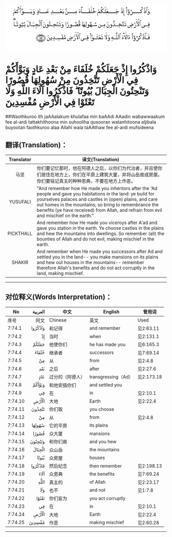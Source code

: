 ![007:074](images/007_074.gif)

# وَاذْكُرُوا إِذْ جَعَلَكُمْ خُلَفَاءَ مِنْ بَعْدِ عَادٍ وَبَوَّأَكُمْ فِي الْأَرْضِ تَتَّخِذُونَ مِنْ سُهُولِهَا قُصُورًا وَتَنْحِتُونَ الْجِبَالَ بُيُوتًا ۖ فَاذْكُرُوا آلَاءَ اللَّهِ وَلَا تَعْثَوْا فِي الْأَرْضِ مُفْسِدِينَ 

##Waothkuroo ith jaAAalakum khulafaa min baAAdi AAadin wabawwaakum fee al-ardi tattakhithoona min suhooliha qusooran watanhitoona aljibala buyootan faothkuroo alaa Allahi wala taAAthaw fee al-ardi mufsideena 

## 翻译(Translation)：

| Translator | 译文(Translation)                                            |
| :--------: | ------------------------------------------------------------ |
|    马坚    | 你们要记忆那时，他在阿德人之后，以你们为代治者，并且使你们居住在地方上，你们在平原上建筑大厦，并将山岳凿成房屋。你们要铭记真主的种种恩典，不要在地方上作恶。 |
|  YUSUFALI  | "And remember how He made you inheritors after the 'Ad people and gave you habitations in the land: ye build for yourselves palaces and castles in (open) plains, and care out homes in the mountains; so bring to remembrance the benefits (ye have received) from Allah, and refrain from evil and mischief on the earth." |
| PICKTHALL  | And remember how He made you viceroys after A'ad and gave you station in the earth. Ye choose castles in the plains and hew the mountains into dwellings. So remember (all) the bounties of Allah and do not evil, making mischief in the earth. |
|   SHAKIR   | And remember when He made you successors after Ad and settled you in the land-- you make mansions on its plains and hew out houses in the mountains-- remember therefore Allah's benefits and do not act corruptly in the land, making mischief. |

---

## 对位释义(Words Interpretation)：

| No   | العربية | 中文    | English | 曾用词 |
| ---- | ------: | ------- | ------- | ------ |
| 序号 |    阿文 | Chinese | 英文    | Used   |
| 7:74.1  | وَاذْكُرُوا | 和记得           | and remember        | 见2:63.11  |
| 7:74.2  | إِذْ      | 当时             | when                | 见2:131.1  |
| 7:74.3  | جَعَلَكُمْ   | 他使你们         | he has made you     | 见6:165.3  |
| 7:74.4  | خُلَفَاءَ   | 继承者           | successors          | 见7:69.14  |
| 7:74.5  | مِنْ      | 从               | from                | 见2:4.8    |
| 7:74.6  | بَعْدِ     | 之后             | after               | 见2:27.6   |
| 7:74.7  | عَادٍ     | 过分的（阿德人） | transgressing（Ad） | 见2:173.18 |
| 7:74.8  | وَبَوَّأَكُمْ  | 和他安插你们     | and settled you     |            |
| 7:74.9  | فِي      | 在               | in                  | 见2:10.1   |
| 7:74.10 | الْأَرْضِ   | 大地             | Earth               | 见2:22.4   |
| 7:74.11 | تَتَّخِذُونَ  | 你们取           | you choose          |            |
| 7:74.12 | مِنْ      | 从               | from                | 见2:4.8    |
| 7:74.13 | سُهُولِهَا  | 它的平原         | its plains          |            |
| 7:74.14 | قُصُورًا   | 众大厦           | mansions            |            |
| 7:74.15 | وَتَنْحِتُونَ | 和你们凿         | and you hew         |            |
| 7:74.16 | الْجِبَالَ  | 众山岳           | the mountains       |            |
| 7:74.17 | بُيُوتًا   | 众房屋           | houses              |            |
| 7:74.18 | فَاذْكُرُوا | 然后纪念         | then remember       | 见2:198.13 |
| 7:74.19 | آلَاءَ    | 众恩典           | the benefits        | 见7:69.24  |
| 7:74.20 | اللَّهِ    | 真主的           | of Allah            | 见2:23.17  |
| 7:74.21 | وَلَا     | 也不             | and not             | 见1:7.8    |
| 7:74.22 | تَعْثَوْا   | 你们妄为         | you act corruptly   |            |
| 7:74.23 | فِي      | 在               | in                  | 见2:10.1   |
| 7:74.24 | الْأَرْضِ   | 大地             | Earth               | 见2:22.4   |
| 7:74.25 | مُفْسِدِينَ  | 作恶             | making mischief     | 见2:60.28  |

---